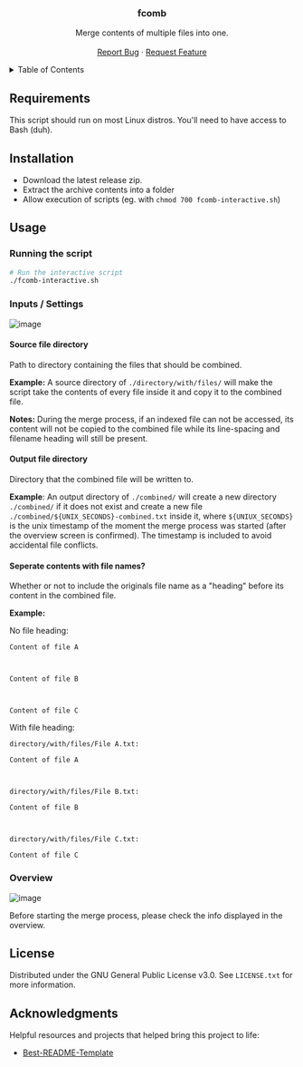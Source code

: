 <div id="top"></div>

<br />
<div align="center">
  <h3 align="center">fcomb</h3>

  <p align="center">
    Merge contents of multiple files into one.
    <br />
    <br />
    <a href="/issues/new?template=bug_report.md">Report Bug</a>
    ·
    <a href="/issues/new?template=feature_request.md">Request Feature</a>
  </p>
</div>



<details>
  <summary>Table of Contents</summary>
  <ol>
    <li><a href="#requirements">Requirements</a></li>
    <li><a href="#installation">Installation</a></li>
    <li><a href="#usage">Usage</a></li>
    <li><a href="#license">License</a></li>
    <li><a href="#acknowledgments">Acknowledgments</a></li>
  </ol>
</details>



## Requirements

This script should run on most Linux distros. You'll need to have access to Bash (duh).



## Installation

* Download the latest release zip.
* Extract the archive contents into a folder
* Allow execution of scripts (eg. with `chmod 700 fcomb-interactive.sh`) 


## Usage

### Running the script
```bash
# Run the interactive script
./fcomb-interactive.sh
```

### Inputs / Settings

![image](https://user-images.githubusercontent.com/40140669/174452933-7db559aa-4c5c-4e09-b610-f9a49e7a8ce7.png)


#### Source file directory

Path to directory containing the files that should be combined.

**Example:** A source directory of `./directory/with/files/` will make the script take the contents of every file inside it and copy it to the combined file.

**Notes:** During the merge process, if an indexed file can not be accessed, its content will not be copied to the combined file while its line-spacing and filename heading will still be present.

#### Output file directory

Directory that the combined file will be written to. 

**Example**: An output directory of `./combined/` will create a new directory `./combined/` if it does not exist and create a new file `./combined/${UNIX_SECONDS}-combined.txt` inside it, where `${UNIUX_SECONDS}` is the unix timestamp of the moment the merge process was started (after the overview screen is confirmed). The timestamp is included to avoid accidental file conflicts.


#### Seperate contents with file names?

Whether or not to include the originals file name as a "heading" before its content in the combined file.

**Example:** 

No file heading:
```
Content of file A



Content of file B



Content of file C
```

With file heading:
```
directory/with/files/File A.txt:

Content of file A



directory/with/files/File B.txt:

Content of file B



directory/with/files/File C.txt:

Content of file C
```

### Overview

![image](https://user-images.githubusercontent.com/40140669/174452845-864d0649-3e38-47a3-aa68-712d41a8d9c9.png)

Before starting the merge process, please check the info displayed in the overview.



## License

Distributed under the GNU General Public License v3.0. See `LICENSE.txt` for more information.



## Acknowledgments

Helpful resources and projects that helped bring this project to life:

* [Best-README-Template](https://github.com/othneildrew/Best-README-Template)

